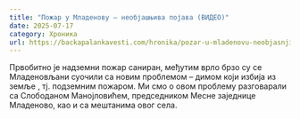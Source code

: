 ```yaml
---
title: "Пожар у Младенову – необјашњива појава (ВИДЕО)"
date: 2025-07-17
category: Хроника
url: https://backapalankavesti.com/hronika/pozar-u-mladenovu-neobjasnjiva-pojava-video/
---
```


Првобитно је надземни пожар саниран, међутим врло брзо су се Младеновљани суочили са новим проблемом – димом који избија из земље , тј. подземним пожаром. Ми смо о овом проблему разговарали са Слободаном Манојловићем, председником Месне заједнице Младеново, као и са мештанима овог села.

